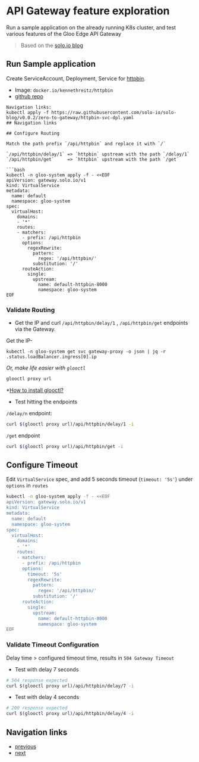 # API Gateway feature exploration

Run a sample application on the already running K8s cluster, and test various features of the Gloo Edge API Gateway
> Based on the [solo.io blog](https://www.solo.io/blog/from-zero-to-gloo-edge-in-15-minutes-gke/)  

## Run Sample application

Create ServiceAccount, Deployment, Service for [httpbin](https://httpbin.org/).
- Image: `docker.io/kennethreitz/httpbin`
- [github repo](https://github.com/postmanlabs/httpbin)

```
Navigation links:
kubectl apply -f https://raw.githubusercontent.com/solo-io/solo-blog/v0.0.2/zero-to-gateway/httpbin-svc-dpl.yaml
## Navigation links

## Configure Routing

Match the path prefix `/api/httpbin` and replace it with `/`

`/api/httpbin/delay/1` => `httpbin` upstream with the path `/delay/1`
`/api/httpbin/get`     => `httpbin` upstream with the path `/get`

```bash
kubectl -n gloo-system apply -f - <<EOF
apiVersion: gateway.solo.io/v1
kind: VirtualService
metadata:
  name: default
  namespace: gloo-system
spec:
  virtualHost:
    domains:
    - '*'
    routes:
    - matchers:
      - prefix: /api/httpbin
      options:
        regexRewrite: 
          pattern:
            regex: '/api/httpbin/'
          substitution: '/'
      routeAction:
        single:
          upstream:
            name: default-httpbin-8000
            namespace: gloo-system
EOF
```

### Validate Routing

- Get the IP and curl `/api/httpbin/delay/1` , `/api/httpbin/get` endpoints via the Gateway.

Get the IP-
```
kubectl -n gloo-system get svc gateway-proxy -o json | jq -r .status.loadBalancer.ingress[0].ip
```
_Or, make life easier with `glooctl`_
```bash
glooctl proxy url
```
*[How to install glooctl?](https://github.com/find-arka/k8s-misc/tree/v0.0.1/API-Gateway#glooctl)


- Test hitting the endpoints

`/delay/n` endpoint:
```bash
curl $(glooctl proxy url)/api/httpbin/delay/1 -i
```

`/get` endpoint
```bash
curl $(glooctl proxy url)/api/httpbin/get -i
```

## Configure Timeout

Edit `VirtualService` spec, and add 5 seconds timeout (`timeout: '5s'`) under `options` in `routes`
```bash
kubectl -n gloo-system apply -f - <<EOF
apiVersion: gateway.solo.io/v1
kind: VirtualService
metadata:
  name: default
  namespace: gloo-system
spec:
  virtualHost:
    domains:
    - '*'
    routes:
    - matchers:
      - prefix: /api/httpbin
      options:
        timeout: '5s'
        regexRewrite: 
          pattern:
            regex: '/api/httpbin/'
          substitution: '/'
      routeAction:
        single:
          upstream:
            name: default-httpbin-8000
            namespace: gloo-system
EOF
```

### Validate Timeout Configuration

Delay time > configured timeout time, results in `504 Gateway Timeout`

- Test with delay 7 seconds
```bash
# 504 response expected
curl $(glooctl proxy url)/api/httpbin/delay/7 -i
```

- Test with delay 4 seconds
```bash
# 200 response expected
curl $(glooctl proxy url)/api/httpbin/delay/4 -i
```

## Navigation links
- [previous](https://github.com/find-arka/k8s-misc/blob/v0.0.2/API-Gateway/README.md)
- [next](https://github.com/find-arka/k8s-misc/blob/v0.0.2/API-Gateway/setup-observability.md)